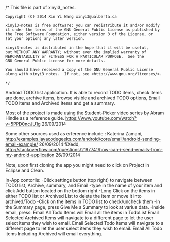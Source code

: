 /*    This file is part of xinyi3_notes.
	
	Copyright (C) 2014 Xin Yi Wang xinyi3@ualberta.ca
	
    xinyi3-notes is free software: you can redistribute it and/or modify
    it under the terms of the GNU General Public License as published by
    the Free Software Foundation, either version 3 of the License, or
    (at your option) any later version.

    xinyi3-notes is distributed in the hope that it will be useful,
    but WITHOUT ANY WARRANTY; without even the implied warranty of
    MERCHANTABILITY or FITNESS FOR A PARTICULAR PURPOSE.  See the
    GNU General Public License for more details.

    You should have received a copy of the GNU General Public License
    along with xinyi3_notes.  If not, see <http://www.gnu.org/licenses/>.
    
    */


Android TODO list application. It is able to record TODO items, check items are done, archive items, browse visible and archived TODO options, Email TODO items and Archived Items and get a summary.

Most of the project is made using the Student-Picker video series by Abram Hindle as a reference guide.
https://www.youtube.com/watch?v=5PPD0ncJU1g  26/09/2014

Some other sources used as erference include :
Katerina Zamani, http://examples.javacodegeeks.com/android/core/email/android-sending-email-example/  26/09/2014
fiXedd, http://stackoverflow.com/questions/2197741/how-can-i-send-emails-from-my-android-application 26/09/2014

Note, upon first cloning the app you might need to click on Project in Eclipse and Clean.

In-App contorlls:
	-Click settings button (top right) to navigate between TODO list, Archive, summary, and Email
	-type in the name of your item and click Add button located on the bottom right
	-Long Click on the items in either TODO list or Archived List to delete the item or move it into archived/Todo
	-Click on the items in TODO list to check/uncheck them
	-In the Summary page, press Give Me a Summary to look at varius data.
	-Inside email, press: 	Email All Todo Items will Email all the items in TodoList
				Email Selected Archived Items will navigate to a different page to let the user select 						items they wish to email.
				Email Selected Todo Items will navigate to a different page to let the user select 						items they wish to email.
				Email All Todo items Including Archived will email everything.
				
